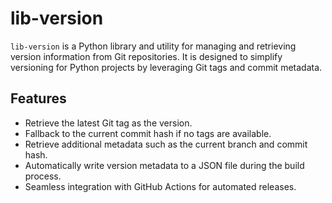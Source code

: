 # lib-version

`lib-version` is a Python library and utility for managing and retrieving version information from Git repositories. It is designed to simplify versioning for Python projects by leveraging Git tags and commit metadata.

## Features

- Retrieve the latest Git tag as the version.
- Fallback to the current commit hash if no tags are available.
- Retrieve additional metadata such as the current branch and commit hash.
- Automatically write version metadata to a JSON file during the build process.
- Seamless integration with GitHub Actions for automated releases.